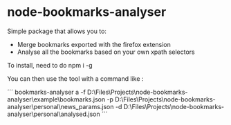 # node-bookmarks-analyser
Simple package that allows you to:
- Merge bookmarks exported with the firefox extension
- Analyse all the bookmarks based on your own xpath selectors

To install, need to do npm i -g

You can then use the tool with a command like :

´´´
bookmarks-analyser a -f D:\Files\Projects\node-bookmarks-analyser\example\bookmarks.json -p D:\Files\Projects\node-bookmarks-analyser\personal\news_params.json -d D:\Files\Projects\node-bookmarks-analyser\personal\analysed.json
´´´
